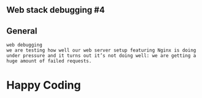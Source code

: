## Web stack debugging #4
## General
	web debugging
	we are testing how well our web server setup featuring Nginx is doing under pressure and it turns out it’s not doing well: we are getting a huge amount of failed requests.
# Happy Coding
